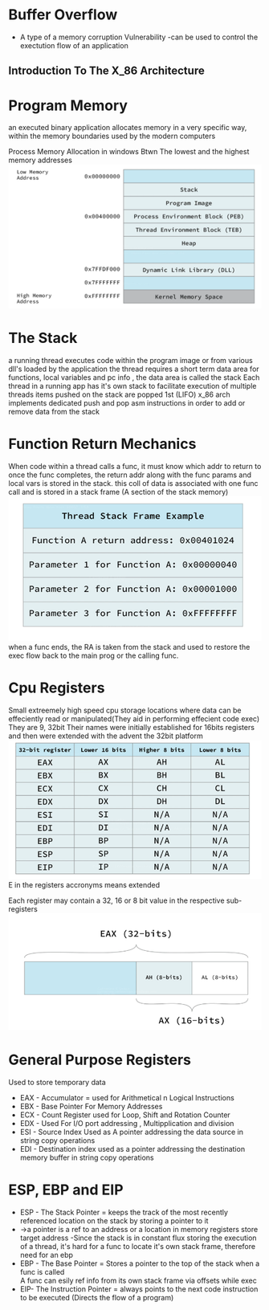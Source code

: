 # Buffer Overflow 
- A type of a memory corruption Vulnerability
-can be used to control the exectution flow of an application 

## Introduction To The X_86 Architecture
# Program Memory
 an executed binary application allocates memory in a very specific way, within the memory boundaries used by the modern computers
 
 Process Memory Allocation in windows Btwn The lowest and the highest memory addresses
 ![image process mem alloc](ss/win-process-mem-alloc.png)
 
# The Stack
 a running thread executes code within the program image or from various dll's loaded by the application
 the thread requires a short term data area for functions, local variables and  pc info , the data area is called the stack
 Each thread in a running app has it's own stack to facilitate execution of multiple threads
 items pushed on the stack are popped 1st (LIFO)
 x_86 arch implements dedicated push and pop asm instructions in order to add or remove data from the stack
 
# Function Return Mechanics
 When code within a thread calls a func, it must know which addr to return to once the func completes, the return addr along with the func params and local vars is stored in the stack. this coll of data is associated with one func call and is stored in a stack frame (A section of the stack memory)
 ![image stack frame](ss/Stack_Frame.png)
 when a func ends, the RA is taken from the stack and used to restore the exec flow back to the main prog or the calling func.
 
# Cpu Registers
Small extreemely high speed cpu storage locations where data can be effeciently read or manipulated(They aid in performing effecient code exec)
They are  9, 32bit
 Their names were initially established for 16bits registers and then were extended with the advent the 32bit platform
 ![image registers](ss/Registers.png)
 E in the registers accronyms means extended
  
  Each register may contain a 32, 16 or 8 bit value in the respective sub-registers
  ![image sub-register](ss/sub-register.png)
  
# General Purpose Registers
 Used to store temporary data
 - EAX - Accumulator = used for Arithmetical n Logical Instructions
 - EBX - Base Pointer For Memory Addresses
 - ECX - Count Register used for Loop, Shift and Rotation Counter
 - EDX - Used For I/O port addressing , Multipplication and division
 - ESI - Source Index Used as A pointer addressing the data source in string copy operations 
 - EDI - Destination index used as a pointer addressing the destination memory buffer in string copy operations  
 
# ESP, EBP and EIP 
 - ESP - The Stack Pointer = keeps the track of the most recently referenced location on the stack by storing a pointer to it
 - ->a pointer is a ref to an address or a location in memory 
 registers store target address
 -Since the stack is in constant flux storing the execution of a thread, it's hard for a func to locate it's own stack frame, therefore need for an ebp 
 - EBP - The Base Pointer = Stores a pointer to the top of the stack when a func is called  
 A func can esily ref info from its own stack frame via offsets while exec
 - EIP- The Instruction Pointer = always points to the next code instruction to be executed (Directs the flow of a program)
 
 ##
